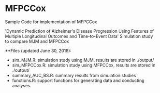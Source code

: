 # MFPCCox
Sample Code for implementation of MFPCCox

'Dynamic Prediction of  Alzheimer's Disease Progression Using Features of Multiple Longitudinal Outcomes and Time-to-Event Data'
Simulation study to compare MJM and MFPCCox 

**Files (updated June 30, 2018):

- sim_MJM.R:  simulation study using MJM, results are stored in ./output/
- sim_MFPCCox.R: simulation study using MFPCCox, results are stored in ./output/
- summary_AUC_BS.R: summary results from simulation studies
- functions.R: support functions for generating data and conducting analyses.


